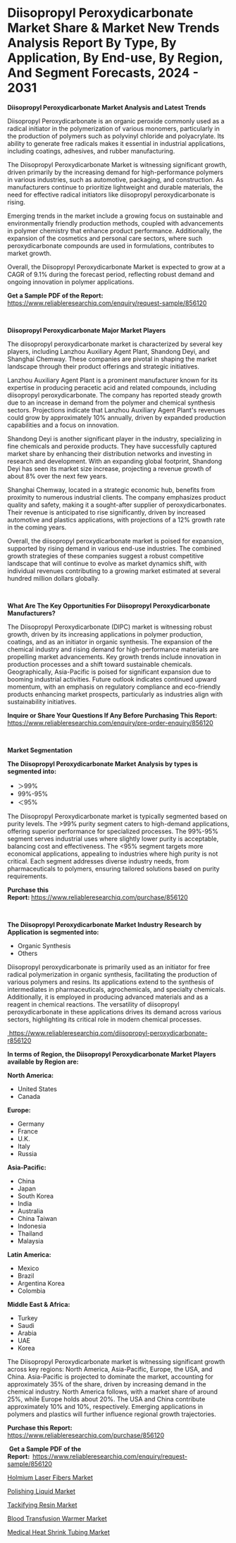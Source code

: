 <p><h1>Diisopropyl Peroxydicarbonate Market Share & Market New Trends Analysis Report By Type, By Application, By End-use, By Region, And Segment Forecasts, 2024 - 2031</h1></p><p><strong>Diisopropyl Peroxydicarbonate Market Analysis and Latest Trends</strong></p>
<p><p>Diisopropyl Peroxydicarbonate is an organic peroxide commonly used as a radical initiator in the polymerization of various monomers, particularly in the production of polymers such as polyvinyl chloride and polyacrylate. Its ability to generate free radicals makes it essential in industrial applications, including coatings, adhesives, and rubber manufacturing.</p><p>The Diisopropyl Peroxydicarbonate Market is witnessing significant growth, driven primarily by the increasing demand for high-performance polymers in various industries, such as automotive, packaging, and construction. As manufacturers continue to prioritize lightweight and durable materials, the need for effective radical initiators like diisopropyl peroxydicarbonate is rising. </p><p>Emerging trends in the market include a growing focus on sustainable and environmentally friendly production methods, coupled with advancements in polymer chemistry that enhance product performance. Additionally, the expansion of the cosmetics and personal care sectors, where such peroxydicarbonate compounds are used in formulations, contributes to market growth. </p><p>Overall, the Diisopropyl Peroxydicarbonate Market is expected to grow at a CAGR of 9.1% during the forecast period, reflecting robust demand and ongoing innovation in polymer applications.</p></p>
<p><strong>Get a Sample PDF of the Report:&nbsp;</strong> <a href="https://www.reliableresearchiq.com/enquiry/request-sample/856120?utm_campaign=1087&utm_medium=2&utm_source=Github&utm_content=ia&utm_term=08112024&utm_id=diisopropyl-peroxydicarbonate">https://www.reliableresearchiq.com/enquiry/request-sample/856120</a></p>
<p>&nbsp;</p>
<p><strong>Diisopropyl Peroxydicarbonate Major Market Players</strong></p>
<p><p>The diisopropyl peroxydicarbonate market is characterized by several key players, including Lanzhou Auxiliary Agent Plant, Shandong Deyi, and Shanghai Chemway. These companies are pivotal in shaping the market landscape through their product offerings and strategic initiatives.</p><p>Lanzhou Auxiliary Agent Plant is a prominent manufacturer known for its expertise in producing peracetic acid and related compounds, including diisopropyl peroxydicarbonate. The company has reported steady growth due to an increase in demand from the polymer and chemical synthesis sectors. Projections indicate that Lanzhou Auxiliary Agent Plant's revenues could grow by approximately 10% annually, driven by expanded production capabilities and a focus on innovation.</p><p>Shandong Deyi is another significant player in the industry, specializing in fine chemicals and peroxide products. They have successfully captured market share by enhancing their distribution networks and investing in research and development. With an expanding global footprint, Shandong Deyi has seen its market size increase, projecting a revenue growth of about 8% over the next few years.</p><p>Shanghai Chemway, located in a strategic economic hub, benefits from proximity to numerous industrial clients. The company emphasizes product quality and safety, making it a sought-after supplier of peroxydicarbonates. Their revenue is anticipated to rise significantly, driven by increased automotive and plastics applications, with projections of a 12% growth rate in the coming years.</p><p>Overall, the diisopropyl peroxydicarbonate market is poised for expansion, supported by rising demand in various end-use industries. The combined growth strategies of these companies suggest a robust competitive landscape that will continue to evolve as market dynamics shift, with individual revenues contributing to a growing market estimated at several hundred million dollars globally.</p></p>
<p>&nbsp;</p>
<p><strong>What Are The Key Opportunities For Diisopropyl Peroxydicarbonate Manufacturers?</strong></p>
<p><p>The Diisopropyl Peroxydicarbonate (DIPC) market is witnessing robust growth, driven by its increasing applications in polymer production, coatings, and as an initiator in organic synthesis. The expansion of the chemical industry and rising demand for high-performance materials are propelling market advancements. Key growth trends include innovation in production processes and a shift toward sustainable chemicals. Geographically, Asia-Pacific is poised for significant expansion due to booming industrial activities. Future outlook indicates continued upward momentum, with an emphasis on regulatory compliance and eco-friendly products enhancing market prospects, particularly as industries align with sustainability initiatives.</p></p>
<p><strong>Inquire or Share Your Questions If Any Before Purchasing This Report:</strong> <a href="https://www.reliableresearchiq.com/enquiry/pre-order-enquiry/856120?utm_campaign=1087&utm_medium=2&utm_source=Github&utm_content=ia&utm_term=08112024&utm_id=diisopropyl-peroxydicarbonate">https://www.reliableresearchiq.com/enquiry/pre-order-enquiry/856120</a></p>
<p>&nbsp;</p>
<p><strong>Market Segmentation</strong></p>
<p><strong>The Diisopropyl Peroxydicarbonate Market Analysis by types is segmented into:</strong></p>
<p><ul><li>＞99%</li><li>99%-95%</li><li>＜95%</li></ul></p>
<p><p>The Diisopropyl Peroxydicarbonate market is typically segmented based on purity levels. The >99% purity segment caters to high-demand applications, offering superior performance for specialized processes. The 99%-95% segment serves industrial uses where slightly lower purity is acceptable, balancing cost and effectiveness. The <95% segment targets more economical applications, appealing to industries where high purity is not critical. Each segment addresses diverse industry needs, from pharmaceuticals to polymers, ensuring tailored solutions based on purity requirements.</p></p>
<p><strong>Purchase this Report:&nbsp;</strong><a href="https://www.reliableresearchiq.com/purchase/856120?utm_campaign=1087&utm_medium=2&utm_source=Github&utm_content=ia&utm_term=08112024&utm_id=diisopropyl-peroxydicarbonate">https://www.reliableresearchiq.com/purchase/856120</a></p>
<p>&nbsp;</p>
<p><strong>The Diisopropyl Peroxydicarbonate Market Industry Research by Application is segmented into:</strong></p>
<p><ul><li>Organic Synthesis</li><li>Others</li></ul></p>
<p><p>Diisopropyl peroxydicarbonate is primarily used as an initiator for free radical polymerization in organic synthesis, facilitating the production of various polymers and resins. Its applications extend to the synthesis of intermediates in pharmaceuticals, agrochemicals, and specialty chemicals. Additionally, it is employed in producing advanced materials and as a reagent in chemical reactions. The versatility of diisopropyl peroxydicarbonate in these applications drives its demand across various sectors, highlighting its critical role in modern chemical processes.</p></p>
<p><a href="https://www.reliableresearchiq.com/diisopropyl-peroxydicarbonate-r856120?utm_campaign=1087&utm_medium=2&utm_source=Github&utm_content=ia&utm_term=08112024&utm_id=diisopropyl-peroxydicarbonate">&nbsp;https://www.reliableresearchiq.com/diisopropyl-peroxydicarbonate-r856120</a></p>
<p><strong>In terms of Region, the Diisopropyl Peroxydicarbonate Market Players available by Region are:</strong></p>
<p>
    <p> <strong> North America: </strong>
        <ul>
            <li>United States</li>
            <li>Canada</li>
        </ul>
        </p> 
    <p> <strong> Europe: </strong>
        <ul>
            <li>Germany</li>
            <li>France</li>
            <li>U.K.</li>
            <li>Italy</li>
            <li>Russia</li>
        </ul>
        </p> 
    <p> <strong> Asia-Pacific: </strong>
        <ul>
            <li>China</li>
            <li>Japan</li>
            <li>South Korea</li>
            <li>India</li>
            <li>Australia</li>
            <li>China Taiwan</li>
            <li>Indonesia</li>
            <li>Thailand</li>
            <li>Malaysia</li>
        </ul>
        </p> 
    <p> <strong> Latin America: </strong>
        <ul>
            <li>Mexico</li>
            <li>Brazil</li>
            <li>Argentina Korea</li>
            <li>Colombia</li>
        </ul>
        </p> 
    <p> <strong> Middle East & Africa: </strong>
        <ul>
            <li>Turkey</li>
            <li>Saudi</li>
            <li>Arabia</li>
            <li>UAE</li>
            <li>Korea</li>
        </ul>
    </p>
    </p>
<p><p>The Diisopropyl Peroxydicarbonate market is witnessing significant growth across key regions: North America, Asia-Pacific, Europe, the USA, and China. Asia-Pacific is projected to dominate the market, accounting for approximately 35% of the share, driven by increasing demand in the chemical industry. North America follows, with a market share of around 25%, while Europe holds about 20%. The USA and China contribute approximately 10% and 10%, respectively. Emerging applications in polymers and plastics will further influence regional growth trajectories.</p></p>
<p><strong>Purchase this Report: </strong><a href="https://www.reliableresearchiq.com/purchase/856120?utm_campaign=1087&utm_medium=2&utm_source=Github&utm_content=ia&utm_term=08112024&utm_id=diisopropyl-peroxydicarbonate">https://www.reliableresearchiq.com/purchase/856120</a></p>
<p>&nbsp;<strong>Get a Sample PDF of the Report:&nbsp;&nbsp;</strong><a href="https://www.reliableresearchiq.com/enquiry/request-sample/856120?utm_campaign=1087&utm_medium=2&utm_source=Github&utm_content=ia&utm_term=08112024&utm_id=diisopropyl-peroxydicarbonate">https://www.reliableresearchiq.com/enquiry/request-sample/856120</a></p>
<p><strong></strong></p>
<p><p><a href="https://issuu.com/reportprime-2/docs/holmium-laser-fibers-market-size-20_7798b447dae980?utm_campaign=1087&utm_medium=2&utm_source=Github&utm_content=ia&utm_term=08112024&utm_id=diisopropyl-peroxydicarbonate">Holmium Laser Fibers Market</a></p><p><a href="https://github.com/benjigwozdzus/Market-Research-Report-List-1/blob/main/polishing-liquid-market.md?utm_campaign=1087&utm_medium=2&utm_source=Github&utm_content=ia&utm_term=08112024&utm_id=diisopropyl-peroxydicarbonate">Polishing Liquid Market</a></p><p><a href="https://github.com/vitacbq/Market-Research-Report-List-1/blob/main/tackifying-resin-market.md?utm_campaign=1087&utm_medium=2&utm_source=Github&utm_content=ia&utm_term=08112024&utm_id=diisopropyl-peroxydicarbonate">Tackifying Resin Market</a></p><p><a href="https://issuu.com/reportprime-2/docs/blood-transfusion-warmer-market-siz_2b15496d909044?utm_campaign=1087&utm_medium=2&utm_source=Github&utm_content=ia&utm_term=08112024&utm_id=diisopropyl-peroxydicarbonate">Blood Transfusion Warmer Market</a></p><p><a href="https://issuu.com/reportprime-2/docs/medical-heat-shrink-tubing-market-s_288fd160f9aa4f?utm_campaign=1087&utm_medium=2&utm_source=Github&utm_content=ia&utm_term=08112024&utm_id=diisopropyl-peroxydicarbonate">Medical Heat Shrink Tubing Market</a></p></p>